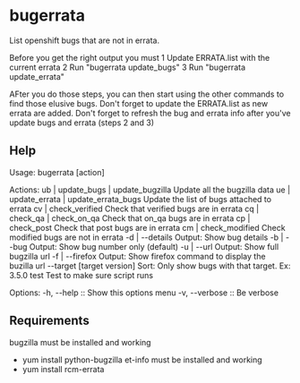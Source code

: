 
bugerrata
=====
List openshift bugs that are not in errata.

Before you get the right output you must
 1 Update ERRATA.list with the current errata
 2 Run "bugerrata update_bugs"
 3 Run "bugerrata update_errata"

AFter you do those steps, you can then start using the other commands to find those elusive bugs.
Don't forget to update the ERRATA.list as new errata are added.
Don't forget to refresh the bug and errata info after you've update bugs and errata (steps 2 and 3)

Help
-----
Usage: bugerrata [action] <options>

Actions:
  ub | update_bugs | update_bugzilla
      Update all the bugzilla data
  ue | update_errata | update_errata_bugs
      Update the list of bugs attached to errata
  cv | check_verified 
      Check that verified bugs are in errata
  cq | check_qa | check_on_qa
      Check that on_qa bugs are in errata
  cp | check_post 
      Check that post bugs are in errata
  cm | check_modified 
      Check modified bugs are not in errata
  -d | --details 
      Output: Show bug details
  -b | --bug 
      Output: Show bug number only (default)
  -u | --url 
      Output: Show full bugzilla url
  -f | --firefox 
      Output: Show firefox command to display the buzilla url
  --target [target version]
      Sort: Only show bugs with that target. Ex: 3.5.0
  test
      Test to make sure script runs

Options:
  -h, --help          :: Show this options menu
  -v, --verbose       :: Be verbose


Requirements
-----
bugzilla must be installed and working
 - yum install python-bugzilla
 et-info must be installed and working
 - yum install rcm-errata
 